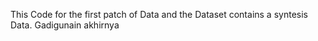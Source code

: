 This Code for the first patch of Data and the Dataset contains a syntesis Data. Gadigunain akhirnya
